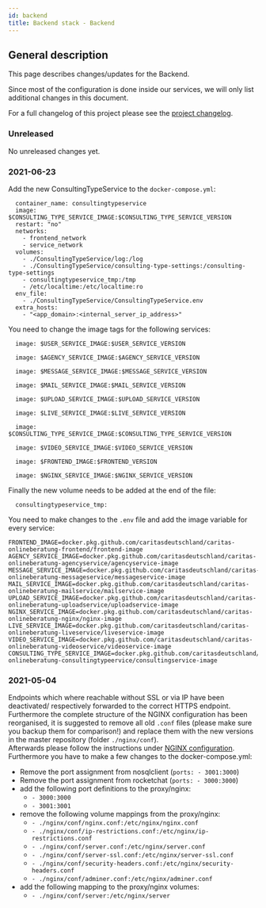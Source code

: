 ```yaml
---
id: backend
title: Backend stack - Backend
---
```


## General description

This page describes changes/updates for the Backend.

Since most of the configuration is done inside our services, we will only list additional changes in this document.

For a full changelog of this project please see the [project changelog](https://github.com/CaritasDeutschland/caritas-onlineBeratung-backend/blob/master/CHANGELOG.md).

### Unreleased

No unreleased changes yet.

### 2021-06-23

Add the new ConsultingTypeService to the `docker-compose.yml`:

```consultingtypeservice:
  container_name: consultingtypeservice
  image: $CONSULTING_TYPE_SERVICE_IMAGE:$CONSULTING_TYPE_SERVICE_VERSION
  restart: "no"
  networks:
	- frontend_network
	- service_network
  volumes:
	- ./ConsultingTypeService/log:/log
	- ./ConsultingTypeService/consulting-type-settings:/consulting-type-settings
	- consultingtypeservice_tmp:/tmp
	- /etc/localtime:/etc/localtime:ro
  env_file:
	- ./ConsultingTypeService/ConsultingTypeService.env
  extra_hosts:
	- "<app_domain>:<internal_server_ip_address>"
```

You need to change the image tags for the following services:

```userservice:
  image: $USER_SERVICE_IMAGE:$USER_SERVICE_VERSION
```
```agencyservice:
  image: $AGENCY_SERVICE_IMAGE:$AGENCY_SERVICE_VERSION
```
```messageservice:
  image: $MESSAGE_SERVICE_IMAGE:$MESSAGE_SERVICE_VERSION
```
```mailservice:
  image: $MAIL_SERVICE_IMAGE:$MAIL_SERVICE_VERSION
```
```uploadservice:
  image: $UPLOAD_SERVICE_IMAGE:$UPLOAD_SERVICE_VERSION
```
```liveservice:
  image: $LIVE_SERVICE_IMAGE:$LIVE_SERVICE_VERSION
```
```consultingtypeservice:
  image: $CONSULTING_TYPE_SERVICE_IMAGE:$CONSULTING_TYPE_SERVICE_VERSION
```
```videoservice:
  image: $VIDEO_SERVICE_IMAGE:$VIDEO_SERVICE_VERSION
```
```frontend:
  image: $FRONTEND_IMAGE:$FRONTEND_VERSION
```
```proxy:
  image: $NGINX_SERVICE_IMAGE:$NGINX_SERVICE_VERSION
```

Finally the new volume needs to be added at the end of the file:
```volumes:
  consultingtypeservice_tmp:
```

You need to make changes to the `.env` file and add the image variable for every service:

```USER_SERVICE_IMAGE=docker.pkg.github.com/caritasdeutschland/caritas-onlineberatung-userservice/userservice-image
FRONTEND_IMAGE=docker.pkg.github.com/caritasdeutschland/caritas-onlineberatung-frontend/frontend-image
AGENCY_SERVICE_IMAGE=docker.pkg.github.com/caritasdeutschland/caritas-onlineberatung-agencyservice/agencyservice-image
MESSAGE_SERVICE_IMAGE=docker.pkg.github.com/caritasdeutschland/caritas-onlineberatung-messageservice/messageservice-image
MAIL_SERVICE_IMAGE=docker.pkg.github.com/caritasdeutschland/caritas-onlineberatung-mailservice/mailservice-image
UPLOAD_SERVICE_IMAGE=docker.pkg.github.com/caritasdeutschland/caritas-onlineberatung-uploadservice/uploadservice-image
NGINX_SERVICE_IMAGE=docker.pkg.github.com/caritasdeutschland/caritas-onlineberatung-nginx/nginx-image
LIVE_SERVICE_IMAGE=docker.pkg.github.com/caritasdeutschland/caritas-onlineberatung-liveservice/liveservice-image
VIDEO_SERVICE_IMAGE=docker.pkg.github.com/caritasdeutschland/caritas-onlineberatung-videoservice/videoservice-image
CONSULTING_TYPE_SERVICE_IMAGE=docker.pkg.github.com/caritasdeutschland/caritas-onlineberatung-consultingtypeervice/consultingservice-image
```

### 2021-05-04

Endpoints which where reachable without SSL or via IP have been deactivated/ respectively forwarded to the correct HTTPS endpoint.
Furthermore the complete structure of the NGINX configuration has been reorganised, it is suggested to remove all old `.conf` files (please make sure you backup them for comparison!) and replace them with the new versions in the master repository (folder `./nginx/conf`). \
Afterwards please follow the instructions under [NGINX configuration](../backend/nginx.md). \
Furthermore you have to make a few changes to the docker-compose.yml:
- Remove the port assignment from nosqlclient (`ports: - 3001:3000`)
- Remove the port assignment from rocketchat (`ports: - 3000:3000`)
- add the following port definitions to the proxy/nginx:
  - `- 3000:3000`
  - `- 3001:3001`
- remove the following volume mappings from the proxy/nginx:
  - `- ./nginx/conf/nginx.conf:/etc/nginx/nginx.conf`
  - `- ./nginx/conf/ip-restrictions.conf:/etc/nginx/ip-restrictions.conf`
  - `- ./nginx/conf/server.conf:/etc/nginx/server.conf`
  - `- ./nginx/conf/server-ssl.conf:/etc/nginx/server-ssl.conf`
  - `- ./nginx/conf/security-headers.conf:/etc/nginx/security-headers.conf`
  - `- ./nginx/conf/adminer.conf:/etc/nginx/adminer.conf`
- add the following mapping to the proxy/nginx volumes:
  - `- ./nginx/conf/server:/etc/nginx/server`
